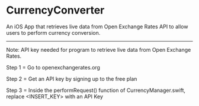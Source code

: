 # CurrencyConverter
An iOS App that retrieves live data from Open Exchange Rates API to allow users to perform currency conversion.

___________________________________________________________________________________________________________________________________________________________

Note: API key needed for program to retrieve live data from Open Exchange Rates.

Step 1 = Go to openexchangerates.org

Step 2 = Get an API key by signing up to the free plan

Step 3 = Inside the performRequest() function of CurrencyManager.swift, replace <INSERT_KEY> with an API Key
